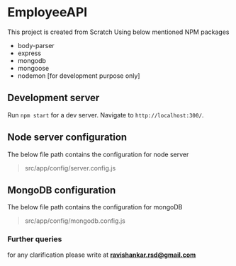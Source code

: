 # EmployeeAPI

This project is created from Scratch Using below mentioned NPM packages

* body-parser
* express
* mongodb
* mongoose
* nodemon [for development purpose only]


## Development server

Run `npm start` for a dev server. Navigate to `http://localhost:300/`.


## Node server configuration

The below file path contains the configuration for node server
> src/app/config/server.config.js

## MongoDB configuration

The below file path contains the configuration for mongoDB
> src/app/config/mongodb.config.js



### Further queries
for any clarification please write at **ravishankar.rsd@gmail.com**
